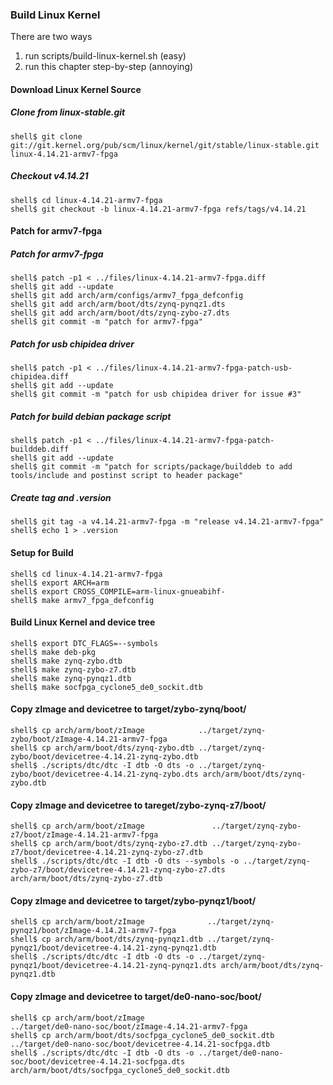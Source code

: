 ### Build Linux Kernel

There are two ways

1. run scripts/build-linux-kernel.sh (easy)
2. run this chapter step-by-step (annoying)

#### Download Linux Kernel Source

##### Clone from linux-stable.git

```console
shell$ git clone git://git.kernel.org/pub/scm/linux/kernel/git/stable/linux-stable.git linux-4.14.21-armv7-fpga
```

##### Checkout v4.14.21

```console
shell$ cd linux-4.14.21-armv7-fpga
shell$ git checkout -b linux-4.14.21-armv7-fpga refs/tags/v4.14.21
```

#### Patch for armv7-fpga

##### Patch for armv7-fpga

```console
shell$ patch -p1 < ../files/linux-4.14.21-armv7-fpga.diff
shell$ git add --update
shell$ git add arch/arm/configs/armv7_fpga_defconfig
shell$ git add arch/arm/boot/dts/zynq-pynqz1.dts
shell$ git add arch/arm/boot/dts/zynq-zybo-z7.dts
shell$ git commit -m "patch for armv7-fpga"
```

##### Patch for usb chipidea driver

```console
shell$ patch -p1 < ../files/linux-4.14.21-armv7-fpga-patch-usb-chipidea.diff
shell$ git add --update
shell$ git commit -m "patch for usb chipidea driver for issue #3"
```

##### Patch for build debian package script

```console
shell$ patch -p1 < ../files/linux-4.14.21-armv7-fpga-patch-builddeb.diff
shell$ git add --update
shell$ git commit -m "patch for scripts/package/builddeb to add tools/include and postinst script to header package"
```

##### Create tag and .version

```console
shell$ git tag -a v4.14.21-armv7-fpga -m "release v4.14.21-armv7-fpga"
shell$ echo 1 > .version
```

#### Setup for Build 

````console
shell$ cd linux-4.14.21-armv7-fpga
shell$ export ARCH=arm
shell$ export CROSS_COMPILE=arm-linux-gnueabihf-
shell$ make armv7_fpga_defconfig
````

#### Build Linux Kernel and device tree

````console
shell$ export DTC_FLAGS=--symbols
shell$ make deb-pkg
shell$ make zynq-zybo.dtb
shell$ make zynq-zybo-z7.dtb
shell$ make zynq-pynqz1.dtb
shell$ make socfpga_cyclone5_de0_sockit.dtb
````

#### Copy zImage and devicetree to target/zybo-zynq/boot/

```console
shell$ cp arch/arm/boot/zImage            ../target/zynq-zybo/boot/zImage-4.14.21-armv7-fpga
shell$ cp arch/arm/boot/dts/zynq-zybo.dtb ../target/zynq-zybo/boot/devicetree-4.14.21-zynq-zybo.dtb
shell$ ./scripts/dtc/dtc -I dtb -O dts -o ../target/zynq-zybo/boot/devicetree-4.14.21-zynq-zybo.dts arch/arm/boot/dts/zynq-zybo.dtb
```

#### Copy zImage and devicetree to tareget/zybo-zynq-z7/boot/

```console
shell$ cp arch/arm/boot/zImage               ../target/zynq-zybo-z7/boot/zImage-4.14.21-armv7-fpga
shell$ cp arch/arm/boot/dts/zynq-zybo-z7.dtb ../target/zynq-zybo-z7/boot/devicetree-4.14.21-zynq-zybo-z7.dtb
shell$ ./scripts/dtc/dtc -I dtb -O dts --symbols -o ../target/zynq-zybo-z7/boot/devicetree-4.14.21-zynq-zybo-z7.dts arch/arm/boot/dts/zynq-zybo-z7.dtb
```


#### Copy zImage and devicetree to target/zybo-pynqz1/boot/

```console
shell$ cp arch/arm/boot/zImage              ../target/zynq-pynqz1/boot/zImage-4.14.21-armv7-fpga
shell$ cp arch/arm/boot/dts/zynq-pynqz1.dtb ../target/zynq-pynqz1/boot/devicetree-4.14.21-zynq-pynqz1.dtb
shell$ ./scripts/dtc/dtc -I dtb -O dts -o ../target/zynq-pynqz1/boot/devicetree-4.14.21-zynq-pynqz1.dts arch/arm/boot/dts/zynq-pynqz1.dtb
```

#### Copy zImage and devicetree to target/de0-nano-soc/boot/

```console
shell$ cp arch/arm/boot/zImage                              ../target/de0-nano-soc/boot/zImage-4.14.21-armv7-fpga
shell$ cp arch/arm/boot/dts/socfpga_cyclone5_de0_sockit.dtb ../target/de0-nano-soc/boot/devicetree-4.14.21-socfpga.dtb
shell$ ./scripts/dtc/dtc -I dtb -O dts -o ../target/de0-nano-soc/boot/devicetree-4.14.21-socfpga.dts arch/arm/boot/dts/socfpga_cyclone5_de0_sockit.dtb
```

